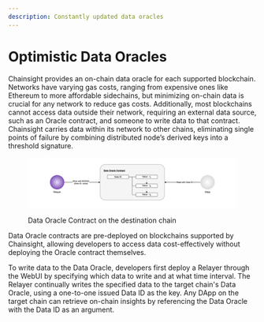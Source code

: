 ```yaml
---
description: Constantly updated data oracles
---
```


# Optimistic Data Oracles

Chainsight provides an on-chain data oracle for each supported blockchain. Networks have varying gas costs, ranging from expensive ones like Ethereum to more affordable sidechains, but minimizing on-chain data is crucial for any network to reduce gas costs. Additionally, most blockchains cannot access data outside their network, requiring an external data source, such as an Oracle contract, and someone to write data to that contract. Chainsight carries data within its network to other chains, eliminating single points of failure by combining distributed node’s derived keys into a threshold signature.

<figure><img src="../.gitbook/assets/Screenshot 2023-04-23 at 12.29.28.png" alt=""><figcaption><p>Data Oracle Contract on the destination chain</p></figcaption></figure>

Data Oracle contracts are pre-deployed on blockchains supported by Chainsight, allowing developers to access data cost-effectively without deploying the Oracle contract themselves.

To write data to the Data Oracle, developers first deploy a Relayer through the WebUI by specifying which data to write and at what time interval. The Relayer continually writes the specified data to the target chain's Data Oracle, using a one-to-one issued Data ID as the key. Any DApp on the target chain can retrieve on-chain insights by referencing the Data Oracle with the Data ID as an argument.

